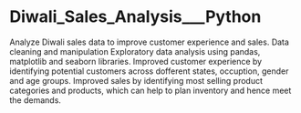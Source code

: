 # Diwali_Sales_Analysis___Python
Analyze Diwali sales data to improve customer experience and sales.
Data cleaning and manipulation
Exploratory data analysis using pandas, matplotlib and seaborn libraries.
Improved customer experience by identifying potential customers across dofferent states, occuption, gender and age groups.
Improved sales by identifying most selling product categories and products, which can help to plan inventory and hence meet the demands.
